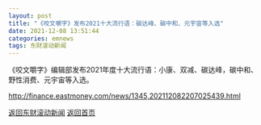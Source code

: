```yaml
---
layout: post
title: "《咬文嚼字》发布2021十大流行语：碳达峰、碳中和、元宇宙等入选"
date: 2021-12-08 13:51:44
categories: emnews
tags: 东财滚动新闻
---
```


《咬文嚼字》编辑部发布2021年度十大流行语：小康、双减、碳达峰，碳中和、野性消费、元宇宙等入选。

<http://finance.eastmoney.com/news/1345,202112082207025439.html>

[返回东财滚动新闻](//finews.withounder.com/emnews/)
[返回首页](//finews.withounder.com/)